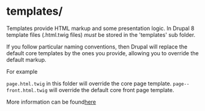 # templates/

Templates provide HTML markup and some presentation logic. In Drupal 8 template files (.html.twig files) *must* be stored in the 'templates' sub folder.

If you follow particular naming conventions, then Drupal will replace the default core templates by the ones you provide, allowing you to override the default markup.

For example

`page.html.twig` in this folder will override the core page template.
`page--front.html.twig` will override the default core front page template.

More information can be found[here](https://www.drupal.org/node/2354645)

